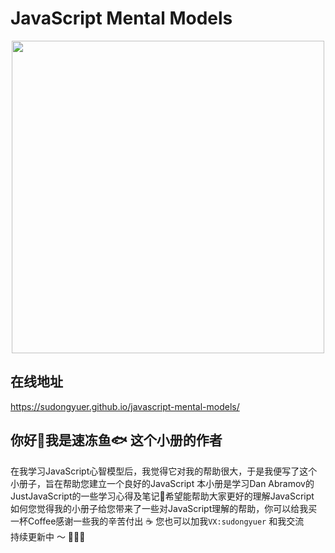 # JavaScript Mental Models
<p align="center">
<img src="https://tva1.sinaimg.cn/large/e6c9d24ely1h2qd7b4ji9j20rs12w0x2.jpg" height="500">
</p>

## 在线地址
https://sudongyuer.github.io/javascript-mental-models/


## 你好👋我是速冻鱼🐟 这个小册的作者

在我学习JavaScript心智模型后，我觉得它对我的帮助很大，于是我便写了这个小册子，旨在帮助您建立一个良好的JavaScript 本小册是学习Dan Abramov的JustJavaScript的一些学习心得及笔记📒希望能帮助大家更好的理解JavaScript
<br>
如何您觉得我的小册子给您带来了一些对JavaScript理解的帮助，你可以给我买一杯Coffee感谢一些我的辛苦付出 ☕️ 您也可以加我`VX:sudongyuer` 和我交流
<br>
持续更新中 ～ 🚀🚀🚀
